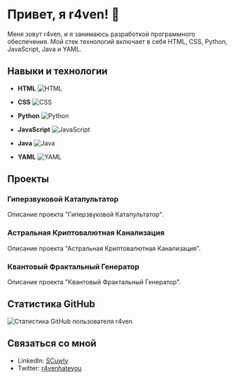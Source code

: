 # Привет, я r4ven! 👋

Меня зовут r4ven, и я занимаюсь разработкой программного обеспечения. Мой стек технологий включает в себя HTML, CSS, Python, JavaScript, Java и YAML.

## Навыки и технологии

- **HTML**
  ![HTML](https://cdn.pixabay.com/photo/2017/08/05/11/16/logo-2582748_960_720.png)

- **CSS**
  ![CSS](https://cdn.pixabay.com/photo/2017/08/05/11/16/logo-2582747_960_720.png)

- **Python**
  ![Python](https://cdn.pixabay.com/photo/2017/08/05/11/16/logo-2582749_960_720.png)

- **JavaScript**
  ![JavaScript](https://cdn.pixabay.com/photo/2015/04/23/17/41/javascript-736400_960_720.png)

- **Java**
  ![Java](https://cdn.pixabay.com/photo/2017/08/05/11/16/logo-2582746_960_720.png)

- **YAML**
  ![YAML](https://cdn.pixabay.com/photo/2017/08/05/11/16/logo-2582745_960_720.png)

## Проекты

### Гиперзвуковой Катапультатор

Описание проекта "Гиперзвуковой Катапультатор".

### Астральная Криптовалютная Канализация

Описание проекта "Астральная Криптовалютная Канализация".

### Квантовый Фрактальный Генератор

Описание проекта "Квантовый Фрактальный Генератор".

## Статистика GitHub

![Статистика GitHub пользователя r4ven](https://github-readme-stats.vercel.app/api?username=r4venhateyou&show_icons=true&theme=radical)

## Связаться со мной

- LinkedIn: [SCuwly](SCuwly)
- Twitter: [r4venhateyou](r4enhateyou)

